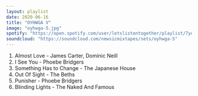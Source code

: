```yaml
---
layout: playlist
date: 2020-06-16
title: "OYHWGA V"
image: "oyhwga-5.jpg"
spotify: "https://open.spotify.com/user/letslistentogether/playlist/7yoeUjI9JPuu2glQAHvcAG"
soundcloud: "https://soundcloud.com/newsicmixtapes/sets/oyhwga-5"
---
```


<ol>
    <li>Almost Love - James Carter, Dominic Neill</li>
    <li>I See You - Phoebe Bridgers</li>
    <li>Something Has to Change - The Japanese House</li>
    <li>Out Of Sight - The Beths</li>
    <li>Punisher - Phoebe Bridgers</li>
    <li>Blinding Lights - The Naked And Famous</li>
</ol>
